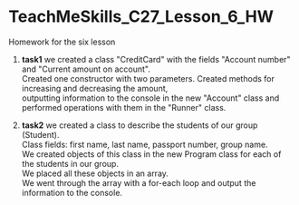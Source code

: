 # TeachMeSkills_C27_Lesson_6_HW
Homework for the six lesson

1. **task1** we created a class "CreditCard" with the fields "Account number" and "Current amount on account".  
Created one constructor with two parameters. Created methods for increasing and decreasing the amount,  
outputting information to the console in the new "Account" class and performed operations with them in the "Runner" class.

2. **task2** we created a class to describe the students of our group (Student).  
Class fields: first name, last name, passport number, group name.  
We created objects of this class in the new Program class for each of the students in our group.  
We placed all these objects in an array.  
We went through the array with a for-each loop and output the information to the console.
